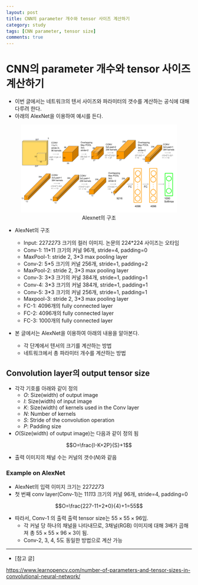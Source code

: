 ```yaml
---
layout: post
title: CNN의 parameter 개수와 tensor 사이즈 계산하기
category: study
tags: [CNN parameter, tensor size]
comments: true
---
```


# CNN의 parameter 개수와 tensor 사이즈 계산하기
- 이번 글에서는 네트워크의 텐서 사이즈와 파라미터의 갯수를 계산하는 공식에 대해 다루려 한다.
- 아래의 AlexNet을 이용하여 예시를 든다.

<center>
<figure>
<img src="/assets/post_img/study/2019-01-25-num_of_parameters/fig1.png" alt="views">
<figcaption>Alexnet의 구조</figcaption>
</figure>
</center>

- AlexNet의 구조
  - Input: 227*227*3 크기의 컬러 이미지. 논문의 224*224 사이즈는 오타임
  - Conv-1: 11*11 크기의 커널 96개, stride=4, padding=0
  - MaxPool-1: stride 2, 3*3 max pooling layer
  - Conv-2: 5*5 크기의 커널 256개, stride=1, padding=2
  - MaxPool-2: stride 2, 3*3 max pooling layer
  - Conv-3: 3*3 크기의 커널 384개, stride=1, padding=1
  - Conv-4: 3*3 크기의 커널 384개, stride=1, padding=1
  - Conv-5: 3*3 크기의 커널 256개, stride=1, padding=1
  - Maxpool-3: stride 2, 3*3 max pooling layer
  - FC-1: 4096개의 fully connected layer
  - FC-2: 4096개의 fully connected layer
  - FC-3: 1000개의 fully connected layer

- 본 글에서는 AlexNet을 이용하여 아래의 내용을 알아본다.
  - 각 단계에서 텐서의 크기를 계산하는 방법
  - 네트워크에서 총 파라미터 개수를 계산하는 방법

## Convolution layer의 output tensor size
- 각각 기호를 아래와 같이 정의
  - $O$: Size(width) of output image
  - $I$: Size(width) of input image
  - $K$: Size(width) of kernels used in the Conv layer
  - $N$: Number of kernels
  - $S$: Stride of the convolution operation
  - $P$: Padding size
- $O$(Size(width) of output image)는 다음과 같이 정의 됨

$$O=\frac{I-K+2P}{S}+1$$

- 출력 이미지의 채널 수는 커널의 갯수($N$)와 같음

### Example on AlexNet
- AlexNet의 입력 이미지 크기는 227*227*3
- 첫 번째 conv layer(Conv-1)는 11*11*3 크기의 커널 96개, stride=4, padding=0

$$O=\frac{227-11+2*0}{4}+1=55$$

- 따라서, Conv-1 의 출력 출력 tensor size는 $55\times 55\times 96$임.
  - 각 커널 당 하나의 채널을 나타내므로, 3채널(RGB) 이미지에 대해 3배가 곱해져 총 $55\times 55\times 96\times 3$이 됨.
  - Conv-2, 3, 4, 5도 동일한 방법으로 계산 가능
  


---
- [참고 글]

https://www.learnopencv.com/number-of-parameters-and-tensor-sizes-in-convolutional-neural-network/

